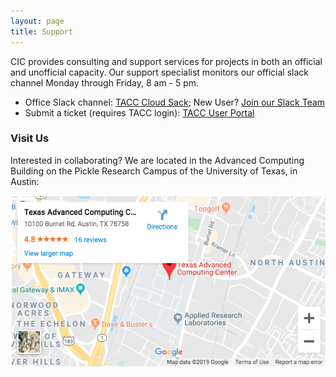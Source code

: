 ```yaml
---
layout: page
title: Support
---
```


CIC provides consulting and support services for projects in both an official
and unofficial capacity. Our support specialist monitors our official
slack channel Monday through Friday, 8 am - 5 pm.

<ul>
  <li>Office Slack channel: <a href="https://tacc-cloud.slack.com">TACC Cloud Sack</a>; New User? <a href="http://bit.ly/join-tapis">Join our Slack Team</a> </li>
  <li>Submit a ticket (requires TACC login): <a href="https://portal.tacc.utexas.edu/tacc-consulting/-/consult/tickets/create">TACC User Portal</a> </li>
</ul>

<h3>Visit Us</h3>
Interested in collaborating? We are located in the Advanced Computing Building
on the Pickle Research Campus of the University of Texas, in Austin:

<a href="https://goo.gl/maps/ts22ZEqijXTWekwe6" target="_blank"><img class="img-fluid" src="cic-map.png"></a>